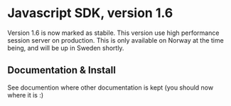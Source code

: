 # Javascript SDK, version 1.6

Version 1.6 is now marked as stabile. This version use high performance session server on production. This is only available on Norway at the time being, and will be up in Sweden shortly.

## Documentation & Install

See documention where other documentation is kept (you should now where it is :)
